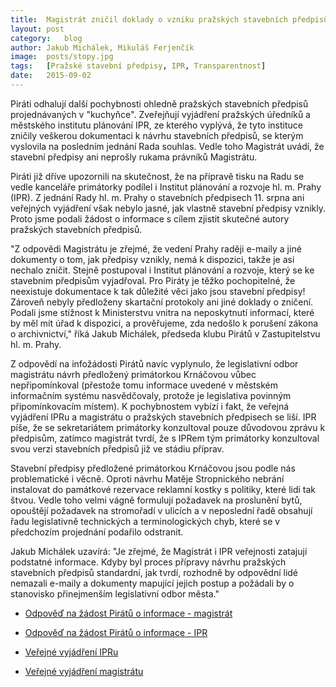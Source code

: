 ```yaml
---
title:	Magistrát zničil doklady o vzniku pražských stavebních předpisů
layout:	post
category:	blog
author:	Jakub Michálek, Mikuláš Ferjenčík
image:	posts/stopy.jpg
tags:	[Pražské stavební předpisy, IPR, Transparentnost]
date:	2015-09-02
---
```


Piráti odhalují další pochybnosti ohledně pražských stavebních předpisů projednávaných v "kuchyňce". Zveřejňují vyjádření pražských úředníků a městského institutu plánování IPR, ze kterého vyplývá, že tyto instituce zničily veškerou dokumentaci k návrhu stavebních předpisů, se kterým vyslovila na posledním jednání Rada souhlas. Vedle toho Magistrát uvádí, že stavební předpisy ani neprošly rukama právníků Magistrátu.

Piráti již dříve upozornili na skutečnost, že na přípravě tisku na Radu se vedle kanceláře primátorky podílel i Institut plánování a rozvoje hl. m. Prahy (IPR). Z jednání Rady hl. m. Prahy o stavebních předpisech 11. srpna ani veřejných vyjádření však nebylo jasné, jak vlastně stavební předpisy vznikly.  Proto jsme podali žádost o informace s cílem zjistit skutečné autory pražských stavebních předpisů.

"Z odpovědi Magistrátu je zřejmé, že vedení Prahy raději e-maily a jiné dokumenty o tom, jak předpisy vznikly, nemá k dispozici, takže je asi nechalo zničit. Stejně postupoval i Institut plánování a rozvoje, který se ke stavebním předpisům vyjadřoval. Pro Piráty je těžko pochopitelné, že neexistuje dokumentace k tak důležité věci jako jsou stavební předpisy! Zároveň nebyly předloženy skartační protokoly ani jiné doklady o zničení. Podali jsme stížnost k Ministerstvu vnitra na neposkytnutí informací, které by měl mít úřad k dispozici, a prověřujeme, zda nedošlo k porušení zákona o archivnictví," říká Jakub Michálek, předseda klubu Pirátů v Zastupitelstvu hl. m. Prahy.

Z odpovědí na infožádosti Pirátů navíc vyplynulo, že legislativní odbor magistrátu návrh předložený primátorkou Krnáčovou vůbec nepřipomínkoval (přestože tomu informace uvedené v městském informačním systému nasvědčovaly, protože je legislativa povinným připomínkovacím místem). K pochybnostem vybízí i fakt, že veřejná vyjádření IPRu a magistrátu o pražských stavebních předpisech se liší. IPR píše, že se sekretariátem primátorky konzultoval pouze důvodovou zprávu k předpisům, zatímco magistrát tvrdí, že s IPRem tým primátorky konzultoval svou verzi stavebních předpisů již ve stádiu příprav. 

Stavební předpisy předložené primátorkou Krnáčovou jsou podle nás problematické i věcně. Oproti návrhu Matěje Stropnického nebrání instalovat do památkové rezervace reklamní kostky s politiky, které lidi tak štvou. Vedle toho velmi vágně formulují požadavek na proslunění bytů, opouštějí požadavek na stromořadí v ulicích a v neposlední řadě obsahují řadu legislativně technických a terminologických chyb, které se v předchozím projednání podařilo odstranit.

Jakub Michálek uzavírá: "Je zřejmé, že Magistrát i IPR veřejnosti zatajují podstatné informace. Kdyby byl proces přípravy návrhu pražských stavebních předpisů standardní, jak tvrdí, rozhodně by odpovědní lidé nemazali e-maily a dokumenty mapující jejich postup a požádali by o stanovisko přinejmenším legislativní odbor města."

* [Odpověď na žádost Pirátů o informace - magistrát](https://github.com/pirati-cz/KlubPraha/blob/master/spisy/2015/106-stavebni-predpisy-praha/2-odpoved/odpoved.pdf)

* [Odpověď na žádost Pirátů o informace - IPR](https://github.com/pirati-cz/KlubPraha/blob/master/spisy/2015/107-stavebni-predpisy-ipr/2-odpoved/odpoved.pdf)

* [Veřejné vyjádření IPRu](http://iprpraha.cz/clanek/1414/vyjadreni-k-prohlaseni-piratu-o-autorstvi-duvodove-zpravy-k-prazskym-stavebnim-predpisum)

* [Veřejné vyjádření magistrátu](http://www.praha.eu/jnp/cz/o_meste/magistrat/Postoj_RHMP_PSP/index.html)


